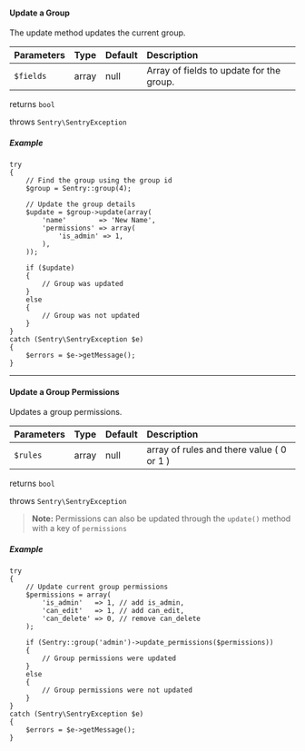 #### Update a Group

The update method updates the current group.

Parameters                   | Type            | Default         | Description
:--------------------------- | :-------------- | :-------------- | :--------------
`$fields`                    | array           | null            | Array of fields to update for the group.

returns `bool`

throws `Sentry\SentryException`

##### Example

	try
	{
		// Find the group using the group id
		$group = Sentry::group(4);

		// Update the group details
		$update = $group->update(array(
			'name'        => 'New Name',
			'permissions' => array(
				'is_admin' => 1,
			),
		));

		if ($update)
		{
			// Group was updated
		}
		else
		{
			// Group was not updated
		}
	}
	catch (Sentry\SentryException $e)
	{
		$errors = $e->getMessage();
	}

----------

#### Update a Group Permissions

Updates a group permissions.

Parameters                   | Type            | Default       | Description
:--------------------------- | :-------------- | :------------ | :--------------
`$rules`                     | array           | null          | array of rules and there value ( 0 or 1 )

returns `bool`

throws `Sentry\SentryException`

> **Note:** Permissions can also be updated through the `update()` method with a key of `permissions`

##### Example

	try
	{
		// Update current group permissions
		$permissions = array(
			'is_admin'   => 1, // add is_admin,
			'can_edit'   => 1, // add can_edit,
			'can_delete' => 0, // remove can_delete
		);

		if (Sentry::group('admin')->update_permissions($permissions))
		{
			// Group permissions were updated
		}
		else
		{
			// Group permissions were not updated
		}
	}
	catch (Sentry\SentryException $e)
	{
		$errors = $e->getMessage();
	}
